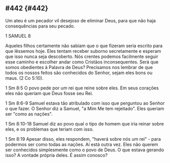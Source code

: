## #442 {#442}

Um ateu é um pecador vil desejoso de eliminar Deus, para que não haja consequências para seu pecado.

1 SAMUEL 8

Aqueles filhos certamente não sabiam que o que fizeram seria escrito para que lêssemos hoje. Eles tentam receber suborno secretamente e esperam que isso nunca seja descoberto. Nós crentes podemos facilmente seguir esse caminho e escolher andar como Cristãos inconsequentes. Será que somos obedientes à Palavra de Deus? Precisamos nos lembrar de que todos os nossos feitos são conhecidos do Senhor, sejam eles bons ou maus. (2 Co 5:10).

1 Sm 8:5 O povo pede por um rei que reine sobre eles. Em seus corações eles não queriam que Deus fosse seu Rei.

1 Sm 8:6-9 Samuel estava tão atribulado com isso que perguntou ao Senhor o que fazer. O Senhor diz a Samuel, &quot;a Mim Me tem rejeitado&quot;. Eles queriam ser &quot;como as nações&quot;.

1 Sm 8:10-18 Samuel diz ao povo qual o tipo de homem que iria reinar sobre eles, e os problemas que teriam com isso.

1 Sm 8:19 Apesar disso, eles respondem, &quot;haverá sobre nós um rei&quot; - para podermos ser como todas as nações. Aí está outra vez. Eles não querem ser conhecidos simplesmente como o povo de Deus. O que estava gerando isso? A vontade própria deles. É assim conosco?
